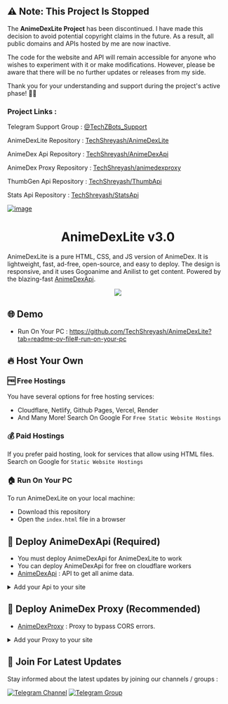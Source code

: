 ## ⚠️ **Note: This Project Is Stopped**

The **AnimeDexLite Project** has been discontinued. I have made this decision to avoid potential copyright claims in the future. As a result, all public domains and APIs hosted by me are now inactive.

The code for the website and API will remain accessible for anyone who wishes to experiment with it or make modifications. However, please be aware that there will be no further updates or releases from my side.

Thank you for your understanding and support during the project's active phase! 🙌🌟

### Project Links :

<p>Telegram Support Group : <a href=https://telegram.me/TechZBots_Support>@TechZBots_Support</a>
<p>AnimeDexLite Repository : <a href=https://github.com/TechShreyash/AnimeDexLite>TechShreyash/AnimeDexLite</a>
<p>AnimeDex Api Repository : <a href=https://github.com/TechShreyash/AnimeDexApi>TechShreyash/AnimeDexApi</a>
<p>AnimeDex Proxy Repository : <a href=https://github.com/TechShreyash/CloudflareWorker/tree/main/animedexproxy>TechShreyash/animedexproxy</a>
<p>ThumbGen Api Repository : <a href=https://github.com/TechShreyash/ThumbApi>TechShreyash/ThumbApi</a>
<p>Stats Api Repository : <a href=https://github.com/TechShreyash/StatsApi>TechShreyash/StatsApi</a>

[![image](https://github.com/TechShreyash/AnimeDexLite/assets/82265247/98c27bb6-c4a8-4224-983e-2bb21386032a)](https://animedex.pages.dev)

<h1 align="center"><b>AnimeDexLite v3.0</b></h1>

AnimeDexLite is a pure HTML, CSS, and JS version of AnimeDex. It is lightweight, fast, ad-free, open-source, and easy to deploy. The design is responsive, and it uses Gogoanime and Anilist to get content. Powered by the blazing-fast [AnimeDexApi](https://api.anime-dex.workers.dev).

<p align="center">
<img src="https://hits.seeyoufarm.com/api/count/incr/badge.svg?url=https%3A%2F%2Fgithub.com%2FTechShreyash%2FAnimeDexLite&count_bg=%2379C83D&title_bg=%23555555&icon=github.svg&icon_color=%23E7E7E7&title=Page+Views&edge_flat=false"/>
</p>

## 🌐 Demo

- Run On Your PC : https://github.com/TechShreyash/AnimeDexLite?tab=readme-ov-file#-run-on-your-pc

## 🔥 Host Your Own

### 🆓 Free Hostings

You have several options for free hosting services:

- Cloudflare, Netlify, Github Pages, Vercel, Render
- And Many More! Search On Google For `Free Static Website Hostings`

### 💰 Paid Hostings

If you prefer paid hosting, look for services that allow using HTML files. Search on Google for `Static Website Hostings`

### 🏠 Run On Your PC

To run AnimeDexLite on your local machine:

- Download this repository
- Open the `index.html` file in a browser

## 🚀 Deploy AnimeDexApi (Required)

- You must deploy AnimeDexApi for AnimeDexLite to work
- You can deploy AnimeDexApi for free on cloudflare workers
- [AnimeDexApi](https://github.com/TechShreyash/AnimeDexApi) : API to get all anime data.

<details>
  <summary>Add your Api to your site</summary>

> - Open [js folder](js), there is a AvailableServers variable at top of every js file
> - By default it is like this `const AvailableServers = ["https://api.anime-dex.workers.dev"];`
> - Change this `https://api.anime-dex.workers.dev` to your api domain
> - You can add multiple api domain too, just seperate it with commas

</details>

## 🎯 Deploy AnimeDex Proxy (Recommended)

- [AnimeDexProxy](https://github.com/TechShreyash/CloudflareWorker/tree/main/animedexproxy) : Proxy to bypass CORS errors.

<details>
  <summary>Add your Proxy to your site</summary>

> - Open [js folder](js), there is a ProxyApi variable at top of every js file
> - By default it is like this `const ProxyApi = "https://proxy.techzbots1.workers.dev/?u="`
> - Change this `https://proxy.techzbots1.workers.dev` to your api domain
> - You must include `/?u=` in the url

</details>

## 🔔 Join For Latest Updates

Stay informed about the latest updates by joining our channels / groups :

[![Telegram Channel](https://img.shields.io/static/v1?label=Join&message=Telegram%20Channel&color=blueviolet&style=for-the-badge&logo=telegram&logoColor=violet)](https://telegram.me/TechZBots) [![Telegram Group](https://img.shields.io/static/v1?label=Join&message=Telegram%20Group&color=blueviolet&style=for-the-badge&logo=telegram&logoColor=violet)](https://telegram.me/TechZBots_Support)
